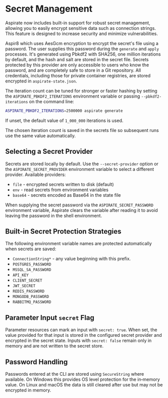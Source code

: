 # Secret Management

Aspirate now includes built-in support for robust secret management, allowing you to easily encrypt sensitive data such as connection strings.
This feature is designed to increase security and minimize vulnerabilities.

Aspir8 which uses AesGcm encryption to encrypt the secret's file using a password.
The user supplies this password during the `generate` and `apply` processes.
It's generated using Pbkdf2 with SHA256, one million iterations by default, and the hash and salt are stored in the secret file.
Secrets protected by this provider are only accessible to users who know the password, and are completely safe to store in a Git repository.
All credentials, including those for private container registries, are stored encrypted in
`aspirate-state.json`.

The iteration count can be tuned for stronger or faster hashing by setting the `ASPIRATE_PBKDF2_ITERATIONS` environment variable or passing `--pbkdf2-iterations` on the command line:

```bash
ASPIRATE_PBKDF2_ITERATIONS=2500000 aspirate generate
```

If unset, the default value of `1_000_000` iterations is used.

The chosen iteration count is saved in the secrets file so subsequent runs use the same value automatically.

## Selecting a Secret Provider

Secrets are stored locally by default. Use the
`--secret-provider` option or the `ASPIRATE_SECRET_PROVIDER` environment
variable to select a different provider.
Available providers:

- `file` - encrypted secrets written to disk (default)
- `env` - read secrets from environment variables
- `base64` - secrets encoded as Base64 in the state file

When supplying the secret password via the `ASPIRATE_SECRET_PASSWORD` environment
variable, Aspirate clears the variable after reading it to avoid leaving the
password in the shell environment.

## Built-in Secret Protection Strategies

The following environment variable names are protected automatically when secrets are saved:

- `ConnectionString*` - any value beginning with this prefix.
- `POSTGRES_PASSWORD`
- `MSSQL_SA_PASSWORD`
- `API_KEY`
- `CLIENT_SECRET`
- `JWT_SECRET`
- `REDIS_PASSWORD`
- `MONGODB_PASSWORD`
- `RABBITMQ_PASSWORD`

## Parameter Input `secret` Flag

Parameter resources can mark an input with `secret: true`. When set, the value
provided for that input is stored in the configured secret provider and
encrypted in the secret state. Inputs with `secret: false` remain only in
memory and are not written to the secret store.

## Password Handling

Passwords entered at the CLI are stored using `SecureString` where available. On Windows this provides OS level protection for the in‑memory value. On Linux and macOS the data is still cleared after use but may not be encrypted in memory.
